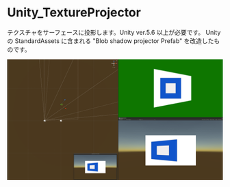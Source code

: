 # Unity_TextureProjector

テクスチャをサーフェースに投影します。Unity ver.5.6 以上が必要です。
Unity の StandardAssets に含まれる "Blob shadow projector Prefab" を改造したものです。

![](https://github.com/XJINE/Unity_TextureProjector/blob/master/screenshot.png)
